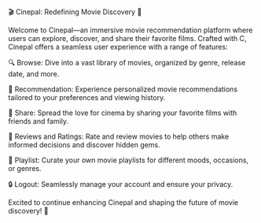 🎬 Cinepal: Redefining Movie Discovery 🎥

Welcome to Cinepal—an immersive movie recommendation platform where users can explore, discover, and share their favorite films. Crafted with C, Cinepal offers a seamless user experience with a range of features:

🔍 Browse: Dive into a vast library of movies, organized by genre, release date, and more.

🌟 Recommendation: Experience personalized movie recommendations tailored to your preferences and viewing history.

📲 Share: Spread the love for cinema by sharing your favorite films with friends and family.

📝 Reviews and Ratings: Rate and review movies to help others make informed decisions and discover hidden gems.

🎵 Playlist: Curate your own movie playlists for different moods, occasions, or genres.

🔒 Logout: Seamlessly manage your account and ensure your privacy.

Excited to continue enhancing Cinepal and shaping the future of movie discovery! 🚀
